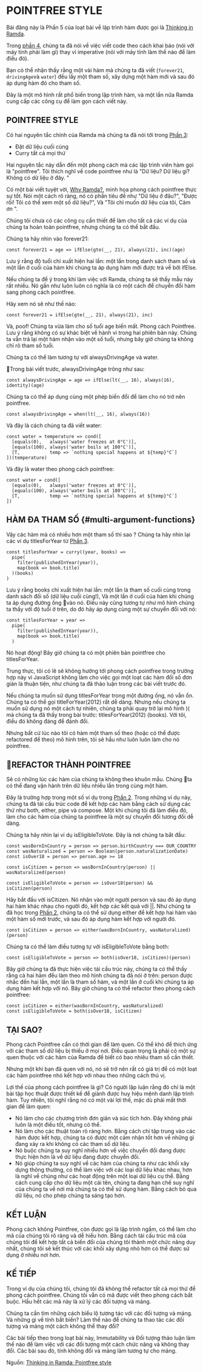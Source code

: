 # POINTFREE STYLE

Bài đăng này là Phần 5 của loạt bài về lập trình hàm được gọi là [Thinking in Ramda](http://randycoulman.com/blog/categories/thinking-in-ramda/).

Trong [phần 4](/declarative-programming.md), chúng ta đã nói về việc viết code theo cách khai báo \(nói với máy tính phải làm gì\) thay vì imperative \(nói với máy tính làm thế nào để làm điều đó\).

Bạn có thể nhận thấy rằng một vài hàm mà chúng ta đã viết \(`forever21`, `drivingAge`và `water`\) đều lấy một tham số, xây dựng một hàm mới và sau đó áp dụng hàm đó cho tham số.

Đây là một mô hình rất phổ biến trong lập trình hàm, và một lần nữa Ramda cung cấp các công cụ để làm gọn cách viết này.

## POINTFREE STYLE

Có hai nguyên tắc chính của Ramda mà chúng ta đã nói tới trong [Phần 3](/partial-application.md):

* Đặt dữ liệu cuối cùng
* Curry tất cả mọi thứ

Hai nguyên tắc này dẫn đến một phong cách mà các lập trình viên hàm gọi là "pointfree". Tôi thích nghĩ về code pointfree như là "Dữ liệu? Dữ liệu gì? Không có dữ liệu ở đây. "

Có một bài viết tuyệt vời, [Why Ramda?](http://fr.umio.us/why-ramda/), minh họa phong cách pointfree thực sự tốt. Nói một cách rõ ràng, nó có phần tiêu đề như "Dữ liệu ở đâu?", "Được rồi! Tôi có thể xem một số dữ liệu?", Và "Tôi chỉ muốn dữ liệu của tôi, Cảm ơn ".

Chúng tôi chưa có các công cụ cần thiết để làm cho tất cả các ví dụ của chúng ta hoàn toàn pointfree, nhưng chúng ta có thể bắt đầu.

Chúng ta hãy nhìn vào forever21:

```
const forever21 = age => ifElse(gte(__, 21), always(21), inc)(age)
```

Lưu ý rằng độ tuổi chỉ xuất hiện hai lần: một lần trong danh sách tham số và một lần ở cuối của hàm khi chúng ta áp dụng hàm mới được trả về bởi ifElse.

Nếu chúng ta để ý trong khi làm việc với Ramda, chúng ta sẽ thấy mẫu này rất nhiều. Nó gần như luôn luôn có nghĩa là có một cách để chuyển đổi hàm sang phong cách pointfree.

Hãy xem nó sẽ như thế nào:

```
const forever21 = ifElse(gte(__, 21), always(21), inc)
```

Và, poof! Chúng ta vừa làm cho số tuổi age biến mất. Phong cách Pointfree. Lưu ý rằng không có sự khác biệt về hành vi trong hai phiên bản này. Chúng ta vẫn trả lại một hàm nhận vào một số tuổi, nhưng bây giờ chúng ta không chỉ rõ tham số tuổi.

Chúng ta có thể làm tương tự với alwaysDrivingAge và water.

Trong bài viết trước, alwaysDrivingAge trông như sau:

```
const alwaysDrivingAge = age => ifElse(lt(__, 16), always(16), identity)(age)
```

Chúng ta có thể áp dụng cùng một phép biến đổi để làm cho nó trở nên pointfree.

```
const alwaysDrivingAge = when(lt(__, 16), always(16))
```

Và đây là cách chúng ta đã viết water:

    const water = temperature => cond([
      [equals(0),   always('water freezes at 0°C')],
      [equals(100), always('water boils at 100°C')],
      [T,           temp => `nothing special happens at ${temp}°C`]
    ])(temperature)

Và đây là water theo phong cách pointfree:

    const water = cond([
      [equals(0),   always('water freezes at 0°C')],
      [equals(100), always('water boils at 100°C')],
      [T,           temp => `nothing special happens at ${temp}°C`]
    ])

## HÀM ĐA THAM SỐ {#multi-argument-functions}

Vậy các hàm mà có nhiều hơn một tham số thì sao ? Chúng ta hãy nhìn lại các ví dụ titlesForYear từ [Phần 3](/partial-application.md).

```
const titlesForYear = curry((year, books) =>
  pipe(
    filter(publishedInYear(year)),
    map(book => book.title)
  )(books)
)
```

Lưu ý rằng books chỉ xuất hiện hai lần: một lần là tham số cuối cùng trong danh sách đối số \(dữ liệu cuối cùng!\), Và một lần ở cuối của hàm khi chúng ta áp dụng đường ống vào nó. Điều này cũng tương tự như mô hình chúng ta thấy với độ tuổi ở trên, do đó hãy áp dụng cùng một sự chuyển đổi với nó:

```
const titlesForYear = year =>
  pipe(
    filter(publishedInYear(year)),
    map(book => book.title)
  )
```

Nó hoạt động! Bây giờ chúng ta có một phiên bản pointfree cho titlesForYear.

Trung thực, tôi có lẽ sẽ không hướng tới phong cách pointfree trong trường hợp này vì JavaScript không làm cho việc gọi một loạt các hàm đối số đơn giản là thuận tiện, như chúng ta đã thảo luận trong các bài viết trước đó.

Nếu chúng ta muốn sử dụng titlesForYear trong một đường ống, nó vẫn ổn. Chúng ta có thể gọi titleForYear\(2012\) rất dễ dàng. Nhưng nếu chúng ta muốn sử dụng nó một cách tự nhiên, chúng ta phải quay trở lại mô hình \)\( mà chúng ta đã thấy trong bài trước: titlesForYear\(2012\) \(books\). Với tôi, điều đó không đáng để đánh đổi.

Nhưng bất cứ lúc nào tôi có hàm một tham số theo \(hoặc có thể được refactored để theo\) mô hình trên, tôi sẽ hầu như luôn luôn làm cho nó pointfree.

## REFACTOR THÀNH POINTFREE

Sẽ có những lúc các hàm của chúng ta không theo khuôn mẫu. Chúng ta có thể đang vận hành trên dữ liệu nhiều lần trong cùng một hàm.

Đây là trường hợp trong một số ví dụ trong [Phần 2](/combining-functions.md). Trong những ví dụ này, chúng ta đã tái cấu trúc code để kết hợp các hàm bằng cách sử dụng các thứ như both, either, pipe và compose. Một khi chúng tôi đã làm điều đó, làm cho các hàm của chúng ta pointfree là một sự chuyển đổi tương đối dễ dàng.

Chúng ta hãy nhìn lại ví dụ isEligibleToVote. Đây là nơi chúng ta bắt đầu:

```
const wasBornInCountry = person => person.birthCountry === OUR_COUNTRY
const wasNaturalized = person => Boolean(person.naturalizationDate)
const isOver18 = person => person.age >= 18

const isCitizen = person => wasBornInCountry(person) || wasNaturalized(person)

const isEligibleToVote = person => isOver18(person) && isCitizen(person)
```

Hãy bắt đầu với isCitizen. Nó nhận vào một người person và sau đó áp dụng hai hàm khác nhau cho người đó, kết hợp các kết quả với \|\|. Như chúng ta đã học trong [Phần 2](/combining-functions.md), chúng ta có thể sử dụng either để kết hợp hai hàm vào một hàm số mới trước, và sau đó áp dụng hàm kết hợp với người đó.

```
const isCitizen = person => either(wasBornInCountry, wasNaturalized)(person)
```

Chúng ta có thể làm điều tương tự với isEligibleToVote bằng both:

```
const isEligibleToVote = person => both(isOver18, isCitizen)(person)
```

Bây giờ chúng ta đã thực hiện việc tái cấu trúc này, chúng ta có thể thấy rằng cả hai hàm đều làm theo mô hình chúng ta đã nói ở trên: person được nhắc đến hai lần, một lần là tham số hàm, và một lần ở cuối khi chúng ta áp dụng hàm kết hợp với nó. Bây giờ chúng ta có thể refactor theo phong cách pointfree:

```
const isCitizen = either(wasBornInCountry, wasNaturalized)
const isEligibleToVote = both(isOver18, isCitizen)
```

## TẠI SAO?

Phong cách Pointfree cần có thời gian để làm quen. Có thể khó để thích ứng với các tham số dữ liệu bị thiếu ở mọi nơi. Điều quan trọng là phải có một sự quen thuộc với các hàm của Ramda để biết có bao nhiêu tham số cần thiết.

Nhưng một khi bạn đã quen với nó, nó sẽ trở nên rất có giá trị để có một loạt các hàm pointfree nhỏ kết hợp với nhau theo những cách thú vị.

Lợi thế của phong cách pointfree là gì? Có người lập luận rằng đó chỉ là một bài tập học thuật được thiết kế để giành được huy hiệu mệnh danh lập trình hàm. Tuy nhiên, tôi nghĩ rằng nó có một vài lợi thế, mặc dù phải mất thời gian để làm quen:

* Nó làm cho các chương trình đơn giản và súc tích hơn. Đây không phải luôn là một điều tốt, nhưng có thể.
* Nó làm cho các thuật toán rõ ràng hơn. Bằng cách chỉ tập trung vào các hàm được kết hợp, chúng ta có được một cảm nhận tốt hơn về những gì đang xảy ra khi không có các tham số dữ liệu.
* Nó buộc chúng ta suy nghĩ nhiều hơn về việc chuyển đổi đang được thực hiện hơn là về dữ liệu đang được chuyển đổi.
* Nó giúp chúng ta suy nghĩ về các hàm của chúng ta như các khối xây dựng thông thường, có thể làm việc với các loại dữ liệu khác nhau, hơn là nghĩ về chúng như các hoạt động trên một loại dữ liệu cụ thể. Bằng cách cung cấp cho dữ liệu một cái tên, chúng ta đang hạn chế suy nghĩ của chúng ta về nơi mà chúng ta có thể sử dụng hàm. Bằng cách bỏ qua dữ liệu, nó cho phép chúng ta sáng tạo hơn.

## KẾT LUẬN

Phong cách không Pointfree, còn được gọi là lập trình ngầm, có thể làm cho mã của chúng tôi rõ ràng và dễ hiểu hơn. Bằng cách tái cấu trúc mã của chúng tôi để kết hợp tất cả biến đổi của chúng tôi thành một chức năng duy nhất, chúng tôi sẽ kết thúc với các khối xây dựng nhỏ hơn có thể được sử dụng ở nhiều nơi hơn.

## KẾ TIẾP

Trong ví dụ của chúng tôi, chúng tôi đã không thể refactor tất cả mọi thứ để phong cách pointfree. Chúng tôi vẫn có mã được viết theo phong cách bắt buộc. Hầu hết các mã này là xử lý các đối tượng và mảng.

Chúng ta cần tìm những cách biểu lộ tương tác với các đối tượng và mảng. Và những gì về tính bất biến? Làm thế nào để chúng ta thao tác các đối tượng và mảng một cách không thể thay đổi?

Các bài tiếp theo trong loạt bài này, Immutability và Đối tượng thảo luận làm thế nào để làm việc với các đối tượng một cách chức năng và không thay đổi. Các bài sau đó, tính không đổi và mảng làm tương tự cho mảng.

Nguồn: [Thinking in Ramda: Pointfree style](http://randycoulman.com/blog/2016/06/21/thinking-in-ramda-pointfree-style/)

